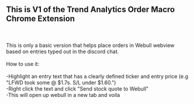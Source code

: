 <h2>This is V1 of the Trend Analytics Order Macro Chrome Extension</h2>
<br>
<br>
This is only a basic version that helps place orders in Webull webview based on entries typed out in the discord chat.
<br>
<br>
How to use it:
<br>
<br>
-Highlight an entry text that has a clearly defined ticker and entry price (e.g "LFWD took some @ $1.7s. S/L under $1.60.")
<br>
-Right click the text and click "Send stock quote to Webull"
<br>
-This will open up webull in a new tab and voila
